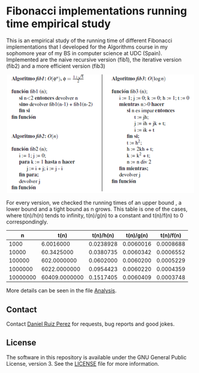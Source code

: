 Fibonacci implementations running time empirical study
============


This is an empirical study of the running time of different Fibonacci implementations that I developed for the Algorithms course in my sophomore year of my BS in computer science at UDC (Spain). Implemented are the naive recursive version (fib1), the iterative version (fib2) and a more efficient version (fib3)



<p align="center">
<img src="https://github.com/DaniRuizPerez/Algorithms/blob/master/Fibonacci/alg.PNG" width="500">
</p>



For every version, we checked the running times of an upper bound , a lower bound and a tight bound as n grows. This table is one of the cases, where  t(n)/h(n) tends to infinity, t(n)/g(n) to a constant and t(n)/f(n) to 0 correspondingly.


   |    n   |     t(n)    |   t(n)/h(n)    |    t(n)/g(n)   |    t(n)/f(n)   |
   |--------|-------------|----------------|----------------|----------------|
   |    1000|    6.0016000|     0.0238928  |     0.0060016  |     0.0008688  |
   |   10000|   60.3425000|     0.0380735  |     0.0060342  |     0.0006552  |
   |  100000|  602.0000000|     0.0602000  |     0.0060200  |     0.0005229  |
   | 1000000| 6022.0000000|     0.0954423  |     0.0060220  |     0.0004359  |
   |10000000|60409.0000000|     0.1517405  |     0.0060409  |     0.0003748  |

   
More details can be seen in the file [Analysis](https://github.com/DaniRuizPerez/Algorithms/blob/master/Fibonacci/Analysis).

## Contact

Contact [Daniel Ruiz Perez](mailto:druiz072@fiu.edu) for requests, bug reports and good jokes.


## License

The software in this repository is available under the GNU General Public License, version 3. See the [LICENSE](https://github.com/DaniRuizPerez/AutomaticReasoning/blob/master/LICENSE) file for more information.
